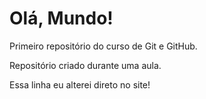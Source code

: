 # Olá, Mundo!
 Primeiro repositório do curso de Git e GitHub.

 Repositório criado durante uma aula.

Essa linha eu alterei direto no site!
